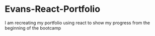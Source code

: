 # Evans-React-Portfolio
I am recreating my portfolio using react to show my progress from the beginning of the bootcamp

